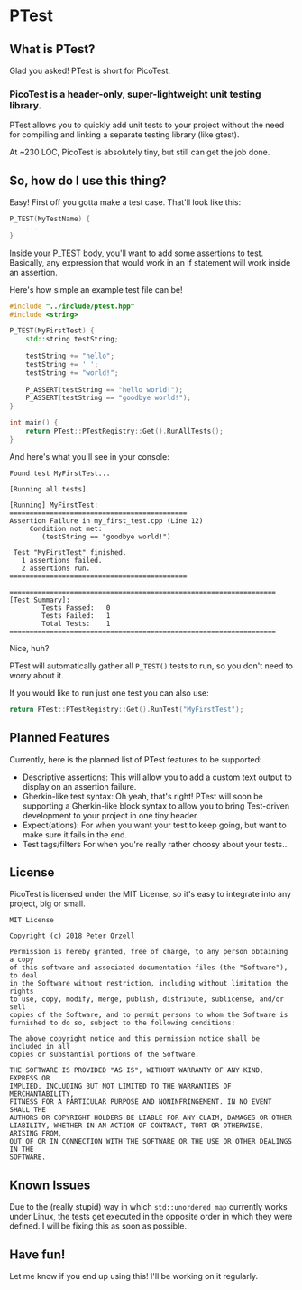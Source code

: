 # PTest
## What is PTest?
Glad you asked!  PTest is short for PicoTest.

### PicoTest is a header-only, super-lightweight unit testing library.

PTest allows you to quickly add unit tests to your project without the need for
compiling and linking a separate testing library (like gtest).

At ~230 LOC, PicoTest is absolutely tiny, but still can get the job done.

## So, how do I use this thing?
Easy!  First off you gotta make a test case.  That'll look like this:
```C++
P_TEST(MyTestName) {
    ...
}
```

Inside your P_TEST body, you'll want to add some assertions to test.  Basically,
any expression that would work in an if statement will work inside an assertion.

Here's how simple an example test file can be!

```C++
#include "../include/ptest.hpp"
#include <string>

P_TEST(MyFirstTest) {
    std::string testString;
    
    testString += "hello";
    testString += ' ';
    testString += "world!";
    
    P_ASSERT(testString == "hello world!");
    P_ASSERT(testString == "goodbye world!");
}

int main() {
    return PTest::PTestRegistry::Get().RunAllTests();
}
```

And here's what you'll see in your console:

```
Found test MyFirstTest...

[Running all tests]

[Running] MyFirstTest:
============================================
Assertion Failure in my_first_test.cpp (Line 12)
     Condition not met:
        (testString == "goodbye world!")

 Test "MyFirstTest" finished.
   1 assertions failed.
   2 assertions run.
============================================

==================================================================
[Test Summary]:
        Tests Passed:   0
        Tests Failed:   1
        Total Tests:    1
==================================================================
```

Nice, huh?

PTest will automatically gather all ```P_TEST()``` tests to run, so you don't
need to worry about it.

If you would like to run just one test you can also use:
```C++
return PTest::PTestRegistry::Get().RunTest("MyFirstTest");
```

## Planned Features
Currently, here is the planned list of PTest features to be supported:
* Descriptive assertions:
 This will allow you to add a custom text output to display on an assertion failure.
* Gherkin-like test syntax:
 Oh yeah, that's right!  PTest will soon be supporting a Gherkin-like block syntax to allow you to bring Test-driven development to your project in one tiny header.
* Expect(ations):
 For when you want your test to keep going, but want to make sure it fails in the end.
* Test tags/filters
 For when you're really rather choosy about your tests...

## License
PicoTest is licensed under the MIT License, so it's easy to integrate into any project, big or small.

```
MIT License

Copyright (c) 2018 Peter Orzell

Permission is hereby granted, free of charge, to any person obtaining a copy
of this software and associated documentation files (the "Software"), to deal
in the Software without restriction, including without limitation the rights
to use, copy, modify, merge, publish, distribute, sublicense, and/or sell
copies of the Software, and to permit persons to whom the Software is
furnished to do so, subject to the following conditions:

The above copyright notice and this permission notice shall be included in all
copies or substantial portions of the Software.

THE SOFTWARE IS PROVIDED "AS IS", WITHOUT WARRANTY OF ANY KIND, EXPRESS OR
IMPLIED, INCLUDING BUT NOT LIMITED TO THE WARRANTIES OF MERCHANTABILITY,
FITNESS FOR A PARTICULAR PURPOSE AND NONINFRINGEMENT. IN NO EVENT SHALL THE
AUTHORS OR COPYRIGHT HOLDERS BE LIABLE FOR ANY CLAIM, DAMAGES OR OTHER
LIABILITY, WHETHER IN AN ACTION OF CONTRACT, TORT OR OTHERWISE, ARISING FROM,
OUT OF OR IN CONNECTION WITH THE SOFTWARE OR THE USE OR OTHER DEALINGS IN THE
SOFTWARE.
```

## Known Issues
Due to the (really stupid) way in which ```std::unordered_map``` currently works
under Linux, the tests get executed in the opposite order in which they were defined.
I will be fixing this as soon as possible.

## Have fun!
Let me know if you end up using this!  I'll be working on it regularly.